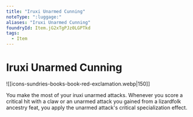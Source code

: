 ```yaml
---
title: "Iruxi Unarmed Cunning"
noteType: ":luggage:"
aliases: "Iruxi Unarmed Cunning"
foundryId: Item.jG2xTgPJz0LGPTkd
tags:
  - Item
---
```


# Iruxi Unarmed Cunning
![[icons-sundries-books-book-red-exclamation.webp|150]]

You make the most of your iruxi unarmed attacks. Whenever you score a critical hit with a claw or an unarmed attack you gained from a lizardfolk ancestry feat, you apply the unarmed attack's critical specialization effect.
